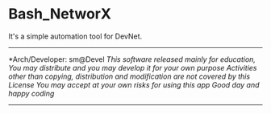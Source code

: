 # Bash_NetworX

It's a simple automation tool for DevNet.
 
********************************************
*Arch/Developer: sm@Devel
*This software released mainly for education, You may distribute and
you may develop it for your own purpose*
*Activities other than copying, distribution and modification are not covered by this License*
*You may accept at your own risks for using this app*
*Good day and happy coding*
********************************************
